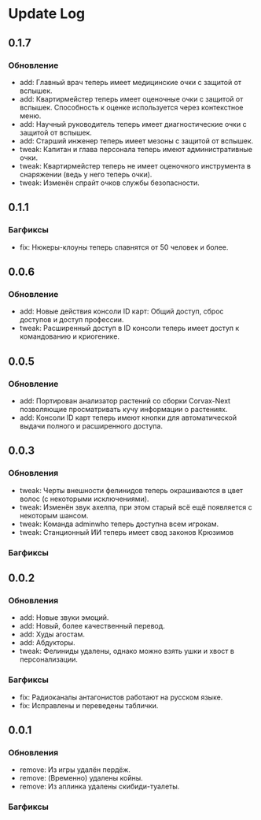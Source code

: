 # Update Log

## 0.1.7

### Обновление
- add: Главный врач теперь имеет медицинские очки с защитой от вспышек.
- add: Квартирмейстер теперь имеет оценочные очки с защитой от вспышек. Способность к оценке используется через контекстное меню.
- add: Научный руководитель теперь имеет диагностические очки с защитой от вспышек.
- add: Старший инженер теперь имеет мезоны с защитой от вспышек.
- tweak: Капитан и глава персонала теперь имеют административные очки.
- tweak: Квартирмейстер теперь не имеет оценочного инструмента в снаряжении (ведь у него теперь очки).
- tweak: Изменён спрайт очков службы безопасности.

## 0.1.1

### Багфиксы
- fix: Нюкеры-клоуны теперь спавнятся от 50 человек и более.

## 0.0.6
### Обновление
- add: Новые действия консоли ID карт: Общий доступ, сброс доступов и доступ профессии.
- tweak: Расширенный доступ в ID консоли теперь имеет доступ к командованию и криогенике.

## 0.0.5

### Обновление

- add: Портирован анализатор растений со сборки Corvax-Next позволяющие просматривать кучу информации о растениях.
- add: Консоли ID карт теперь имеют кнопки для автоматической выдачи полного и расширенного доступа.

## 0.0.3

### Обновления

- tweak: Черты внешности фелинидов теперь окрашиваются в цвет волос (с некоторыми исключениями).
- tweak: Изменён звук ахелпа, при этом старый всё ещё появляется с некоторым шансом.
- tweak: Команда adminwho теперь доступна всем игрокам.
- tweak: Станционный ИИ теперь имеет свод законов Крюзимов

### Багфиксы

## 0.0.2

### Обновления

- add: Новые звуки эмоций.
- add: Новый, более качественный перевод.
- add: Худы агостам.
- add: Абдукторы.
- tweak: Фелиниды удалены, однако можно взять ушки и хвост в персонализации.

### Багфиксы

- fix: Радиоканалы антагонистов работают на русском языке.
- fix: Исправлены и переведены таблички.

## 0.0.1

### Обновления

- remove: Из игры удалён пердёж.
- remove: (Временно) удалены койны.
- remove: Из аплинка удалены скибиди-туалеты.

### Багфиксы
